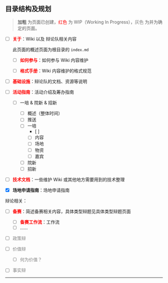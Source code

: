## 目录结构及规划

> **加粗** 为页面已创建，<font color="red">红色</font> 为 WIP（Working In Progress），<font color="gray">灰色</font> 为并为确定的页面。

- [ ] **<font color="red">关于</font>**：Wiki 以及 辩论队相关内容

  此页面的概述页面为根目录的 `index.md`

  - [ ] **<font color="red">如何参与</font>**：如何参与 Wiki 内容维护

  - [ ] **<font color="red">格式手册</font>**：Wiki 内容维护的格式规范

- [ ] **<font color="red">基础设施</font>**：辩论队的文档、资源等说明

- [ ] **<font color="red">活动指南</font>**：活动介绍及筹办指南

  - [ ] 一培 & 院新 & 招新

    - [ ] 概述（整体时间）
    - [ ] 推送
    - [ ] 一培
      - [ ] 
      - [ ] 内容
      - [ ] 场地
      - [ ] 物资
      - [ ] 嘉宾
    - [ ] 院新
    - [ ] 招新

- [ ] **<font color="red">技术文档</font>**：一些维护 Wiki 或其他地方需要用到的技术整理

- [x] **场地申请指南**：场地申请指南

辩论相关：

- [ ] **<font color="red">备赛</font>**：简述备赛相关内容，具体类型辩题见具体类型辩题页面
  - [ ] **<font color="red">备赛工作流</font>**：工作流
  - [ ] ……
- [ ] <font color="gray">政策辩</font>
- [ ] <font color="gray">价值辩</font>
  - [ ] <font color="gray">何为价值？</font>
- [ ] <font color="gray">事实辩</font>



---

